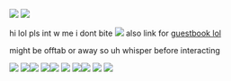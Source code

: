 ![](https://i.pinimg.com/originals/f8/0a/65/f80a65ade3c1bc7ec09be5021f06d4ab.gif)
![](https://64.media.tumblr.com/0e87e08a7a9b3d3f8276fa4950a22e36/15d2e4c549cf5f51-8c/s640x960/799c5a3b48ad51f0edf4e2b89030279e3cd5fb1c.pnj)

 hi lol pls int w me i dont bite ![](https://yokai.crd.co/assets/images/gallery19/b5db3073.gif?v=b4df531c) also link for [guestbook lol](https://scarybitches.123guestbook.com/)
 
 might be offtab or away so uh whisper before interacting
 
 ![](https://supplies.ju.mp/assets/images/gallery09/fc6104f9.png?v=6a50b904) ![](https://supplies.ju.mp/assets/images/gallery01/a7d03b9b.gif?v=6a50b904)![](https://supplies.ju.mp/assets/images/gallery02/84694a78.png?v=6a50b904) ![](https://supplies.ju.mp/assets/images/gallery02/4a9775e2.gif?v=6a50b904)![](![image](https://github.com/gothic-dolll/reixzz/assets/128640453/b9643255-9970-4a17-a036-87baa703fefd)
) ![](https://64.media.tumblr.com/1fb9bff94b8fc4e9a6396724f8b05119/c84e08e5d927854e-41/s100x200/28c3347297c1ce1024e1746092bc22b58d0078bd.png) ![](https://images-wixmp-ed30a86b8c4ca887773594c2.wixmp.com/f/73f7f4f3-0155-456c-9d65-5897b3178250/d2u0edj-91dafdbb-b396-47ee-80f3-bd7ae8f97ff4.gif?token=eyJ0eXAiOiJKV1QiLCJhbGciOiJIUzI1NiJ9.eyJzdWIiOiJ1cm46YXBwOjdlMGQxODg5ODIyNjQzNzNhNWYwZDQxNWVhMGQyNmUwIiwiaXNzIjoidXJuOmFwcDo3ZTBkMTg4OTgyMjY0MzczYTVmMGQ0MTVlYTBkMjZlMCIsIm9iaiI6W1t7InBhdGgiOiJcL2ZcLzczZjdmNGYzLTAxNTUtNDU2Yy05ZDY1LTU4OTdiMzE3ODI1MFwvZDJ1MGVkai05MWRhZmRiYi1iMzk2LTQ3ZWUtODBmMy1iZDdhZThmOTdmZjQuZ2lmIn1dXSwiYXVkIjpbInVybjpzZXJ2aWNlOmZpbGUuZG93bmxvYWQiXX0.AVndjAciMFIAuqSKijGl14D4jKmP9UsTiz59Vkw11KI)![](https://collection.ju.mp/assets/images/gallery05/e730e174.gif?v=0236594d) ![](https://file.garden/ZRa40spOlUzNliEM/graphics/stamps/anime/IMG_3960.png) ![](![image](https://github.com/gothic-dolll/reixzz/assets/128640453/a8f55e46-3587-4549-9948-34e4d31ae325)
)
